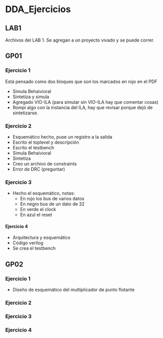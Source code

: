 # DDA_Ejercicios

## LAB1
Archivos del LAB 1. Se agregan a un proyecto vivado y se puede correr.

## GP01
### Ejercicio 1
Está pensado como dos bloques que son los marcados en rojo en el PDF

* Simula Behaivioral
* Sintetiza y simula
* Agregado VIO-ILA (para simular sin VIO-ILA hay que comentar cosas)
* Rompí algo con la instancia del ILA, hay que revisar porque dejó de sintetizarse.

### Ejercicio 2

* Esquemático hecho, puse un registro a la salida
* Escrito el toplevel y descripción
* Escrito el testbench
* Simula Behaivioral
* Sintetiza
* Creo un archivo de constraints
* Error de DRC (preguntar)

### Ejercicio 3

* Hecho el esquemático, notas:
    * En rojo los bus de varios datos
    * En negro bus de un dato de 32
    * En verde el clock
    * En azul el reset

#### Ejercicio 4
* Arquitectura y esquemático
* Código verilog
* Se crea el testbench

## GP02
### Ejercicio 1
* Diseño de esquemático del multiplicador de punto flotante

### Ejercicio 2


### Ejercicio 3


### Ejercicio 4